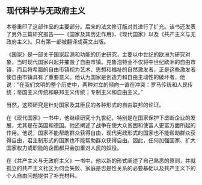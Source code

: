## 现代科学与无政府主义

本卷重印了这部作品的主要部分。后来的法文修订版对其进行了扩充。该书还发表了另外三篇研究报告——《国家及其历史作用》、《现代国家》以及《共产主义与无政府主义》。只有第一部被翻译成英文出版。

《国家》是一部关于国家起源和功能的历史研究，主要以中世纪的欧洲为研究对象，当时现代国家兴起并摧毁了自由市镇。克鲁泡特金不仅将中世纪欧洲的自由市镇，而且将希腊的自由市镇视为艺术、思想和福祉的自然激发者，正是这些激发者使自由市镇具有了重要意义。他认为国家是创造力和自由主动性的破坏者，他说：“在我们文明的整个历史中，两种对立的倾向一直在冲突：罗马传统和人民传统；帝国主义传统和联邦主义传统；专制主义和自由主义。”

当然，这项研究是针对国家及其臣民的各种形式的自由联邦的论证。

在《现代国家》一书中，他继续研究十九世纪，特别是在国家保护下垄断企业的发展，尤其是在英国和德国。他还阐述了战争在使大众贫困和使富人更富方面所起的作用。他说，国家不能帮助群众获得自由，现代宪政形式的国家也不能帮助群众获得自由，君主制形式的国家也不能帮助群众获得自由。因此，任何加强国家、扩大国家权力或职能的企图都只会加重对人民的奴役。

在《共产主义与无政府主义》一书中，他以新的形式阐述了自己熟悉的原则，并就孤立的共产主义社区为何会失败、家庭是否是性关系的必要基础以及共产主义下的个人自由问题提供了补充材料。

